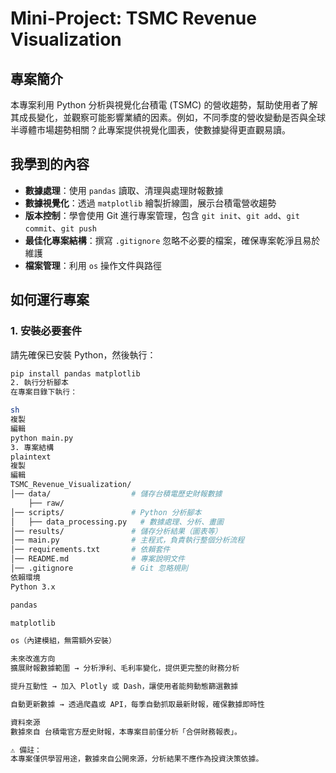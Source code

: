 # Mini-Project: TSMC Revenue Visualization

## 專案簡介  

本專案利用 Python 分析與視覺化台積電 (TSMC) 的營收趨勢，幫助使用者了解其成長變化，並觀察可能影響業績的因素。例如，不同季度的營收變動是否與全球半導體市場趨勢相關？此專案提供視覺化圖表，使數據變得更直觀易讀。  

## 我學到的內容  

- **數據處理**：使用 `pandas` 讀取、清理與處理財報數據  
- **數據視覺化**：透過 `matplotlib` 繪製折線圖，展示台積電營收趨勢  
- **版本控制**：學會使用 Git 進行專案管理，包含 `git init`、`git add`、`git commit`、`git push`  
- **最佳化專案結構**：撰寫 `.gitignore` 忽略不必要的檔案，確保專案乾淨且易於維護  
- **檔案管理**：利用 `os` 操作文件與路徑  

## 如何運行專案  

### 1. 安裝必要套件  
請先確保已安裝 Python，然後執行：  

```sh
pip install pandas matplotlib
2. 執行分析腳本
在專案目錄下執行：

sh
複製
編輯
python main.py
3. 專案結構
plaintext
複製
編輯
TSMC_Revenue_Visualization/
│── data/                  # 儲存台積電歷史財報數據
    ├── raw/
│── scripts/               # Python 分析腳本
│   ├── data_processing.py   # 數據處理、分析、畫圖
│── results/               # 儲存分析結果（圖表等）
│── main.py                # 主程式，負責執行整個分析流程
│── requirements.txt       # 依賴套件
│── README.md              # 專案說明文件
│── .gitignore             # Git 忽略規則
依賴環境
Python 3.x

pandas

matplotlib

os（內建模組，無需額外安裝）

未來改進方向
擴展財報數據範圍 → 分析淨利、毛利率變化，提供更完整的財務分析

提升互動性 → 加入 Plotly 或 Dash，讓使用者能夠動態篩選數據

自動更新數據 → 透過爬蟲或 API，每季自動抓取最新財報，確保數據即時性

資料來源
數據來自 台積電官方歷史財報，本專案目前僅分析「合併財務報表」。

⚠️ 備註：
本專案僅供學習用途，數據來自公開來源，分析結果不應作為投資決策依據。
